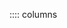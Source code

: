 <!-- Copyright (C) 2023  Kevin Sandom -->
<!-- Begin a set of columns with standard spacing. -->

:::: columns
